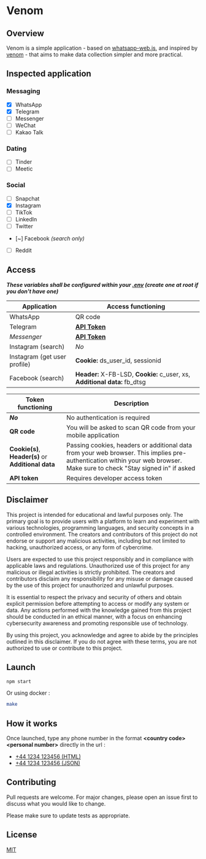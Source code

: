 # Venom

## Overview

Venom is a simple application - based on [whatsapp-web.js](https://github.com/pedroslopez/whatsapp-web.js/), and inspired by [venom](https://github.com/orkestral/venom/blob/master/.github/workflows/nightly.yml) - that aims to make data collection simpler and more practical.


## Inspected application

### Messaging

- [x] WhatsApp
- [x] Telegram
- [ ] Messenger
- [ ] WeChat
- [ ] Kakao Talk

### Dating

- [ ] Tinder
- [ ] Meetic

### Social

- [ ] Snapchat
- [x] Instagram
- [ ] TikTok
- [ ] LinkedIn
- [ ] Twitter
- [~] Facebook *(search only)*
- [ ] Reddit


## Access

***These variables shall be configured within your [.env](.env) (create one at root if you don't have one)***

| Application | Access functioning |
|-|-|
| WhatsApp | QR code |
| Telegram | [**API Token**](https://my.telegram.org/apps) |
| *Messenger* | [**API Token**](https://developers.facebook.com/apps) |
| Instagram (search) | *No* |
| Instagram (get user profile) | __Cookie:__ ds_user_id, sessionid |
| Facebook (search) | __Header:__ X-FB-LSD, __Cookie:__ c_user, xs, __Additional data:__ fb_dtsg |

| Token functioning | Description |
|-|-|
| ***No*** | No authentication is required |
| **QR code** | You will be asked to scan QR code from your mobile application |
| **Cookie(s)**, **Header(s)** or **Additional data** | Passing cookies, headers or additional data from your web browser. This implies pre-authentication within your web browser. Make sure to check "Stay signed in" if asked |
| **API token** | Requires developer access token |


## Disclaimer

This project is intended for educational and lawful purposes only. The primary goal is to provide users with a platform to learn and experiment with various technologies, programming languages, and security concepts in a controlled environment. The creators and contributors of this project do not endorse or support any malicious activities, including but not limited to hacking, unauthorized access, or any form of cybercrime.

Users are expected to use this project responsibly and in compliance with applicable laws and regulations. Unauthorized use of this project for any malicious or illegal activities is strictly prohibited. The creators and contributors disclaim any responsibility for any misuse or damage caused by the use of this project for unauthorized and unlawful purposes.

It is essential to respect the privacy and security of others and obtain explicit permission before attempting to access or modify any system or data. Any actions performed with the knowledge gained from this project should be conducted in an ethical manner, with a focus on enhancing cybersecurity awareness and promoting responsible use of technology.

By using this project, you acknowledge and agree to abide by the principles outlined in this disclaimer. If you do not agree with these terms, you are not authorized to use or contribute to this project.

## Launch

```sh
npm start
```

Or using docker :
```sh
make
```

## How it works

Once launched, type any phone number in the format **&lt;country code&gt;&lt;personal number&gt;** directly in the url :
- [+44 1234 123456 (HTML)](http://localhost/441234123456)
- [+44 1234 123456 (JSON)](http://localhost/441234123456?json)

## Contributing

Pull requests are welcome. For major changes, please open an issue first
to discuss what you would like to change.

Please make sure to update tests as appropriate.

## License

[MIT](LICENSE)